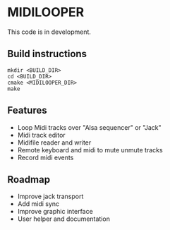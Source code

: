 # MIDILOOPER

This code is in development.

## Build instructions

    mkdir <BUILD_DIR>
    cd <BUILD_DIR>
    cmake <MIDILOOPER_DIR>
    make

## Features

* Loop Midi tracks over "Alsa sequencer" or "Jack"
* Midi track editor
* Midifile reader and writer
* Remote keyboard and midi to mute unmute tracks
* Record midi events

## Roadmap

* Improve jack transport
* Add midi sync
* Improve graphic interface
* User helper and documentation
